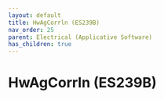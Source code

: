 ```yaml
---
layout: default
title: HwAgCorrln (ES239B)
nav_order: 25
parent: Electrical (Applicative Software)
has_children: true
---
```

# HwAgCorrln (ES239B)

